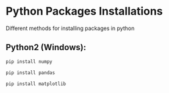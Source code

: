 # Python Packages Installations
Different methods for installing packages in python

## Python2 (Windows):

 ``` bash
 pip install numpy
 
 pip install pandas
 
 pip install matplotlib
 
 
 
 
